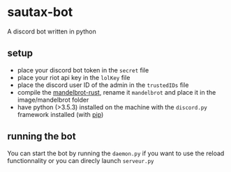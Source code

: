 # sautax-bot

A discord bot written in python

## setup

- place your discord bot token in the `secret` file
- place your riot api key in the `lolKey` file
- place the discord user ID of the admin in the `trustedIDs` file
- compile the [mandelbrot-rust](https://github.com/sautax/mandelbrot-rust), rename it `mandelbrot` and place it in the image/mandelbrot folder
- have python (>3.5.3) installed on the machine with the `discord.py` framework installed (with [pip](https://pypi.org/project/discord.py/))

## running the bot

You can start the bot by running the `daemon.py` if you want to use the reload functionnality or you can direcly launch `serveur.py`
